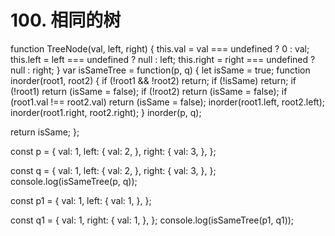 # 100. 相同的树

function TreeNode(val, left, right) {
  this.val = val === undefined ? 0 : val;
  this.left = left === undefined ? null : left;
  this.right = right === undefined ? null : right;
}
var isSameTree = function(p, q) {
  let isSame = true;
  function inorder(root1, root2) {
    if (!root1 && !root2) return;
    if (!isSame) return;
    if (!root1) return (isSame = false);
    if (!root2) return (isSame = false);
    if (root1.val !== root2.val) return (isSame = false);
    inorder(root1.left, root2.left);
    inorder(root1.right, root2.right);
  }
  inorder(p, q);

  return isSame;
};

const p = {
  val: 1,
  left: {
    val: 2,
  },
  right: {
    val: 3,
  },
};

const q = {
  val: 1,
  left: {
    val: 2,
  },
  right: {
    val: 3,
  },
};
console.log(isSameTree(p, q));

const p1 = {
  val: 1,
  left: {
    val: 1,
  },
};

const q1 = {
  val: 1,
  right: {
    val: 1,
  },
};
console.log(isSameTree(p1, q1));

